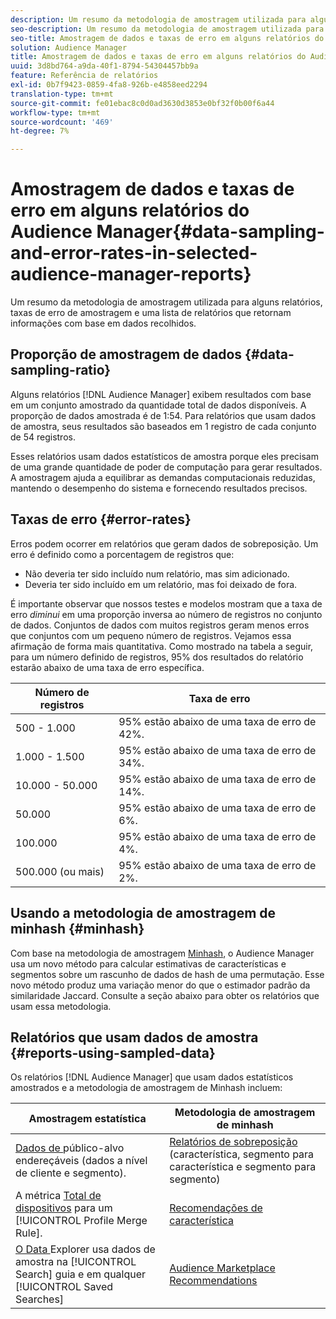 ```yaml
---
description: Um resumo da metodologia de amostragem utilizada para alguns relatórios, taxas de erro de amostragem e uma lista de relatórios que retornam informações com base em dados recolhidos.
seo-description: Um resumo da metodologia de amostragem utilizada para alguns relatórios, taxas de erro de amostragem e uma lista de relatórios que retornam informações com base em dados recolhidos.
seo-title: Amostragem de dados e taxas de erro em alguns relatórios do Audience Manager
solution: Audience Manager
title: Amostragem de dados e taxas de erro em alguns relatórios do Audience Manager
uuid: 3d8bd764-a9da-40f1-8794-54304457bb9a
feature: Referência de relatórios
exl-id: 0b7f9423-0859-4fa8-926b-e4858eed2294
translation-type: tm+mt
source-git-commit: fe01ebac8c0d0ad3630d3853e0bf32f0b00f6a44
workflow-type: tm+mt
source-wordcount: '469'
ht-degree: 7%

---
```


# Amostragem de dados e taxas de erro em alguns relatórios do Audience Manager{#data-sampling-and-error-rates-in-selected-audience-manager-reports}

Um resumo da metodologia de amostragem utilizada para alguns relatórios, taxas de erro de amostragem e uma lista de relatórios que retornam informações com base em dados recolhidos.

## Proporção de amostragem de dados {#data-sampling-ratio}

Alguns relatórios [!DNL Audience Manager] exibem resultados com base em um conjunto amostrado da quantidade total de dados disponíveis. A proporção de dados amostrada é de 1:54. Para relatórios que usam dados de amostra, seus resultados são baseados em 1 registro de cada conjunto de 54 registros.

Esses relatórios usam dados estatísticos de amostra porque eles precisam de uma grande quantidade de poder de computação para gerar resultados. A amostragem ajuda a equilibrar as demandas computacionais reduzidas, mantendo o desempenho do sistema e fornecendo resultados precisos.

<!--

## Minimum Requirements {#minimum-requirements}

>[!NOTE]
>
>The minimum requirements listed below apply to Overlap reports only.

Overlap reports ([trait-to-trait](/help/using/reporting/dynamic-reports/trait-trait-overlap-report.md), [segment-to-trait](/help/using/reporting/dynamic-reports/segment-trait-overlap-report.md), and [segment-to-segment](/help/using/reporting/dynamic-reports/segment-segment-overlap-report.md)) exclude traits and segments when they do not meet the minimum unique visitor requirements. These minimum requirements are as follows:

* Traits: 28,000 [unique trait realizations](/help/using/features/traits/trait-and-segment-qualification-reference).
* Segments: 70,000 real-time users over a 14-day period.

-->

## Taxas de erro {#error-rates}

Erros podem ocorrer em relatórios que geram dados de sobreposição. Um erro é definido como a porcentagem de registros que:

* Não deveria ter sido incluído num relatório, mas sim adicionado.
* Deveria ter sido incluído em um relatório, mas foi deixado de fora.

É importante observar que nossos testes e modelos mostram que a taxa de erro *diminui* em uma proporção inversa ao número de registros no conjunto de dados. Conjuntos de dados com muitos registros geram menos erros que conjuntos com um pequeno número de registros. Vejamos essa afirmação de forma mais quantitativa. Como mostrado na tabela a seguir, para um número definido de registros, 95% dos resultados do relatório estarão abaixo de uma taxa de erro específica.

| Número de registros | Taxa de erro |
|--- |--- |
| 500 - 1.000 | 95% estão abaixo de uma taxa de erro de 42%. |
| 1.000 - 1.500 | 95% estão abaixo de uma taxa de erro de 34%. |
| 10.000 - 50.000 | 95% estão abaixo de uma taxa de erro de 14%. |
| 50.000 | 95% estão abaixo de uma taxa de erro de 6%. |
| 100.000 | 95% estão abaixo de uma taxa de erro de 4%. |
| 500.000 (ou mais) | 95% estão abaixo de uma taxa de erro de 2%. |

## Usando a metodologia de amostragem de minhash {#minhash}

Com base na metodologia de amostragem [Minhash](https://en.wikipedia.org/wiki/MinHash), o Audience Manager usa um novo método para calcular estimativas de características e segmentos sobre um rascunho de dados de hash de uma permutação. Esse novo método produz uma variação menor do que o estimador padrão da similaridade Jaccard. Consulte a seção abaixo para obter os relatórios que usam essa metodologia.

<!--

Some Audience Manager reports use the minhash sampling methodology to compute trait and segment overlaps and similarity scores. Audience Manager calculates the [!UICONTROL Trait Similarity Score] between two traits by computing the intersection and union in terms of the number of [!UICONTROL Unique User IDs] (UUIDs) and then divides the two. For two traits A and B, the calculation looks like this:

![jaccard-similarity](/help/using/features/segments/assets/jaccard_similarity.png)

-->

## Relatórios que usam dados de amostra {#reports-using-sampled-data}

Os relatórios [!DNL Audience Manager] que usam dados estatísticos amostrados e a metodologia de amostragem de Minhash incluem:

<!--

* [Overlap reports](../reporting/dynamic-reports/dynamic-reports.md#interactive-and-overlap-reports) (trait-to-trait, segment-to-trait, and segment-to-segment).
* [Addressable Audience](../features/addressable-audiences.md) data (customer- and segment-level data). 
* The [Total Devices](../features/profile-merge-rules/profile-link-metrics.md#merge-rule-metrics) metric for a [!UICONTROL Profile Merge Rule].
* [Data Explorer](../features/data-explorer/data-explorer-signals-search/data-explorer-search-pairs.md) uses sampled data in the [!UICONTROL Search] tab and any [!UICONTROL Saved Searches].

Reports that use Minhash sampling methodology:

-->

| Amostragem estatística | Metodologia de amostragem de minhash |
|--- |--- |
| [Dados de ](../features/addressable-audiences.md) público-alvo endereçáveis (dados a nível de cliente e segmento). | [Relatórios de sobreposição](../reporting/dynamic-reports/dynamic-reports.md#interactive-and-overlap-reports)  (característica, segmento para característica e segmento para segmento) |
| A métrica [Total de dispositivos](../features/profile-merge-rules/profile-link-metrics.md#merge-rule-metrics) para um [!UICONTROL Profile Merge Rule]. | [Recomendações de característica](/help/using/features/segments/trait-recommendations.md) |
| [O Data ](../features/data-explorer/data-explorer-signals-search/data-explorer-search-pairs.md) Explorer usa dados de amostra na  [!UICONTROL Search] guia e em qualquer  [!UICONTROL Saved Searches] | [Audience Marketplace Recommendations](/help/using/features/audience-marketplace/marketplace-data-buyers/marketplace-data-buyers.md#finding-similar-traits) |
